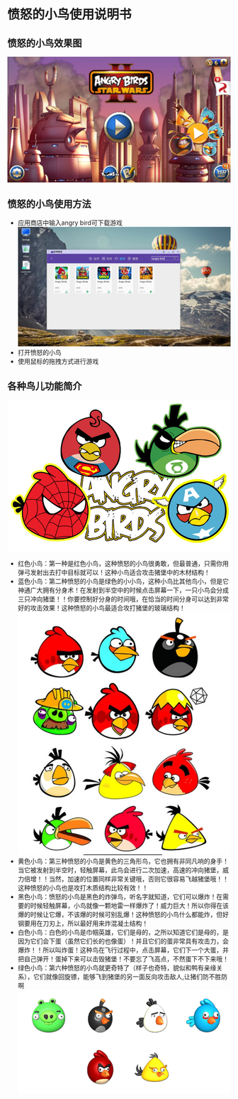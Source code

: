 # 愤怒的小鸟使用说明书

## 愤怒的小鸟效果图
![](../pic/yule/AngryBirdnew.png)

## 愤怒的小鸟使用方法
   - 应用商店中输入angry bird可下载游戏
   ![](../pic/yule/angryBirdDownload.png)
   - 打开愤怒的小鸟
   - 使用鼠标的拖拽方式进行游戏

## 各种鸟儿功能简介
![](../pic/yule/angrybird1.png)

   - 红色小鸟：第一种是红色小鸟，这种愤怒的小鸟很勇敢，但最普通，只需你用弹弓发射出去打中目标就可以！这种小鸟适合攻击猪堡中的木材结构！
   - 蓝色小鸟：第二种愤怒的小鸟是绿色的小小鸟，这种小鸟比其他鸟小，但是它神通广大拥有分身术！在发射到半空中的时候点击屏幕一下，一只小鸟会分成三只冲向猪堡！！你要控制好分身的时间哦，在恰当的时间分身可以达到非常好的攻击效果！这种愤怒的小鸟最适合攻打猪堡的玻璃结构！
   ![](../pic/yule/angrybird2.png)
   - 黄色小鸟：第三种愤怒的小鸟是黄色的三角形鸟，它也拥有非同凡响的身手！当它被发射到半空时，轻触屏幕，此鸟会进行二次加速，高速的冲向猪堡，威力倍增！！当然，加速的位置同样非常关键哦，否则它很容易飞越猪堡哦！！这种愤怒的小鸟也是攻打木质结构比较有效！！
   - 黑色小鸟：愤怒的小鸟是黑色的炸弹鸟，听名字就知道，它们可以爆炸！在需要的时候轻触屏幕，小鸟就像一颗地雷一样爆炸了！威力巨大！所以你得在该爆的时候让它爆，不该爆的时候可别乱爆！这种愤怒的小鸟什么都能炸，但好钢要用在刀刃上，所以最好用来炸混凝土结构！
   - 白色小鸟：白色的小鸟是巾帼英雄，它们是母的，之所以知道它们是母的，是因为它们会下蛋（虽然它们长的也像蛋）！并且它们的蛋非常具有攻击力，会爆炸！！所以叫炸蛋！这种鸟在飞行过程中，点击屏幕，它们下一个大蛋，并把自己弹开！蛋掉下来可以击毁猪堡！不要忘了飞高点，不然蛋下不下来哦！
   - 绿色小鸟：第六种愤怒的小鸟就更奇特了（样子也奇特，貌似和鸭有亲缘关系），它们就像回旋镖，能够飞到猪堡的另一面反向攻击敌人,让猪们防不胜防啊
   ![](../pic/yule/angrybird3.jpg)
